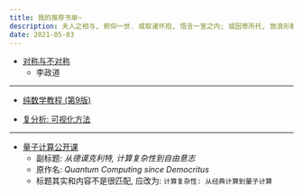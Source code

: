 ```yaml
---
title: 我的推荐书单~
description: 夫人之相与, 俯仰一世. 或取诸怀抱, 悟言一室之内; 或因寄所托, 放浪形骸之外.
date: 2021-05-03
---
```


- [对称与不对称](https://book.douban.com/subject/35358021/)
  - 李政道

------------------

- [纯数学教程 (第9版)](https://book.douban.com/subject/35132451/)

- [复分析: 可视化方法](https://book.douban.com/subject/35316347/)

------------------

- [量子计算公开课](https://book.douban.com/subject/35467917/)
  - 副标题: *从德谟克利特, 计算复杂性到自由意志*
  - 原作名: *Quantum Computing since Democritus*
  - 标题其实和内容不是很匹配, 应改为: `计算复杂性: 从经典计算到量子计算`
